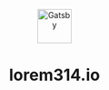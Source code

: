 <p align="center">
  <a href="https://www.gatsbyjs.com/?utm_source=starter&utm_medium=readme&utm_campaign=minimal-starter">
    <img alt="Gatsby" src="https://www.gatsbyjs.com/Gatsby-Monogram.svg" width="60" />
  </a>
</p>
<h1 align="center">
  lorem314.io
</h1>

<!--

get tableOfContents during gatsby-node.js

like how to count chinese characters in a blog post

match CJK in regex

/[\u3000-\u303f\u3040-\u309f\u30a0-\u30ff\uff00-\uff9f\u4e00-\u9faf\u3400-\u4dbf]/
  -------------_____________-------------_____________-------------_____________
   Punctuation   Hiragana     Katakana    Full-width       CJK      CJK Ext. A
                                            Roman/      (Common &      (Rare)
                                          Half-width    Uncommon)
                                           Katakana

[\u3040-\u309f\u30a0-\u30ff\uff00-\uff9f\u4e00-\u9faf\u3400-\u4dbf]+|<.*?>.*?<\/.*?>|<.*?\/>

这是一个带有<Link>HTML</Link>标签的段落。这是一个带有<Link to="/">HTML</Link>标签的段落。这是一个带有<Link>HTML</Link>标签的段落。
这又是一个带有<React type="tsx" />单标签的段落。

^<[A-Z][a-zA-Z0-9.]+([a-zA-Z0-9_]+=['"{].*?['"}]){0,}>$

works

^<[A-Z][a-zA-Z0-9.]+(?:\s)?(.*?)>$

<Custom title="custom title" isOpen={true}>
<Theme.Provider>
<CustumTag>

https://regex101.com/r/HUwhC1/1

================================================================================
用于将 props 字符串分解为 props object

(?<key>[a-z][a-zA-Z0-9_]+)=['"{](?<value>.*?)['"}]

title="custom title" isOpen={true}

================================================================================
用于分离段落中的 react标签 md写法的链接
匹配文字中的范围中删去了标点匹配

<.*?>(?<text>.*?)<\/.*?>|\[.*?\]\(.*?\)|[\u3040-\u309f\u30a0-\u30ff\uff00-\uff9f\u4e00-\u9faf\u3400-\u4dbf]|[a-zA-Z0-9]+

这是一个带有<Link to="/">链接</Link>的段落。
这是另一个有[链接](https://website-name.com)的 pragrapch。
这是一个带有<Link to="/">链接</Link>的段落。
这是另一个有[链接](https://website-name.com)的 pragrapch。
这段文字有**加粗**效果。
这段文字有__下划线__效果。


-->

